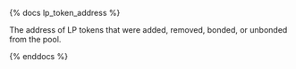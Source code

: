 {% docs lp_token_address %}

The address of LP tokens that were added, removed, bonded, or unbonded from the pool.

{% enddocs %}